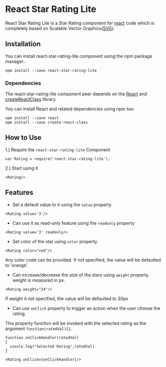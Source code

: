 # React Star Rating Lite

React Star Rating Lite is a Star Rating component for [react](https://facebook.github.io/react/) code which is completely based on Scalable Vector Graphics([SVG](https://en.wikipedia.org/wiki/Scalable_Vector_Graphics)).

## Installation

You can install react-star-rating-lite component using the npm package manager:
```
npm install --save react-star-rating-lite
```

### Dependencies

The react-star-rating-lite component peer depends on the [React](https://facebook.github.io/react/) and [createReactClass](https://facebook.github.io/react/docs/react-without-es6.html) library.

You can install React and related dependencies using npm too:
```
npm install --save react
npm install --save create-react-class
```

## How to Use

1.) Require the `react-star-rating-lite` Component
```
var Rating = require('react-star-rating-lite');
```

2.) Start using it
```
<Rating/>
```

## Features

* Set a default value to it using the `value` property
```
<Rating value='3'/>
```

* Can use it as read-only feature using the `readonly` property
```
<Rating value='3' readonly/>
```

* Set color of the star using `color` property.
```
<Rating color="red"/>
```
Any color code can be provided. If not specified, the value will be defaulted to 'orange'.

* Can increase/decrease the size of the stars using `weight` property. weight is measured in px.
```
<Rating weight="24"/>
```
If weight it not specified, the value will be defaulted to 30px

* Can use `onClick` property to trigger an action when the user choose the rating.

This property function will be invoked with the selected rating as the argument `function(ratedVal){}`.
```
function onClickHandler(ratedVal)
{
  cosole.log("Selected Rating",ratedVal)
}

<Rating onClick={onClickHandler}/>
```
